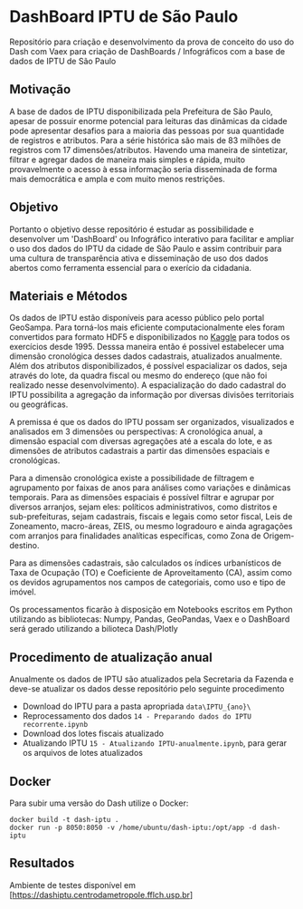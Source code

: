 # DashBoard IPTU de São Paulo

Repositório para criação e desenvolvimento da prova de conceito do uso do Dash com Vaex para criação de DashBoards / Infográficos com a base de dados de IPTU de São Paulo

## Motivação

A base de dados de IPTU disponibilizada pela Prefeitura de São Paulo, apesar de possuir enorme potencial para leituras das dinâmicas da cidade pode apresentar desafios para a maioria das pessoas por sua quantidade de registros e atributos. Para a série histórica são mais de 83 milhões de registros com 17 dimensões/atributos. Havendo uma maneira de sintetizar, filtrar e agregar dados de maneira mais simples e rápida, muito provavelmente o acesso à essa informação seria disseminada de forma mais democrática e ampla e com muito menos restrições.

## Objetivo

Portanto o objetivo desse repositório é estudar as possibilidade e desenvolver um 'DashBoard' ou Infográfico interativo para facilitar e ampliar o uso dos dados do IPTU da cidade de São Paulo e assim contribuir para uma cultura de transparência ativa e disseminação de uso dos dados abertos como ferramenta essencial para o exerício da cidadania.

## Materiais e Métodos

Os dados de IPTU estão disponíveis para acesso público pelo portal GeoSampa. Para torná-los mais eficiente computacionalmente eles foram convertidos para formato HDF5 e disponibilizados no [Kaggle](https://www.kaggle.com/datasets/andasampa/iptu-sao-paulo) para todos os exercícios desde 1995. Desssa maneira então é possivel estabelecer uma dimensão cronológica desses dados cadastrais, atualizados anualmente. Além dos atributos disponibilizados, é possível espacializar os dados, seja através do lote, da quadra fiscal ou mesmo do endereço (que não foi realizado nesse desenvolvimento). A espacialização do dado cadastral do IPTU possibilita  a agregação da informação por diversas divisões territoriais ou geográficas.

A premissa é que os dados do IPTU possam ser organizados, visualizados e analisados em 3 dimensões ou perspectivas: A cronológica anual, a dimensão espacial com diversas agregações até a escala do lote, e as dimensões de atributos cadastrais a partir das dimensões espaciais e cronológicas. 

Para a dimensão cronológica existe a possibilidade de filtragem e agrupamento por faixas de anos para análises como variações e dinâmicas temporais. Para as dimensões espaciais é possível filtrar e agrupar por diversos arranjos, sejam eles: políticos administrativos, como distritos e sub-prefeituras, sejam cadastrais, fiscais e legais como setor fiscal, Leis de Zoneamento, macro-áreas, ZEIS, ou mesmo logradouro e ainda agragações com arranjos para finalidades analíticas específicas, como Zona de Origem-destino.

Para as dimensões cadastrais, são calculados os índices urbanísticos de Taxa de Ocupação (TO) e Coeficiente de Aproveitamento (CA), assim como os devidos agrupamentos nos campos de categoriais, como uso e tipo de imóvel. 

Os processamentos ficarão à disposição em Notebooks escritos em Python utilizando as bibliotecas: Numpy, Pandas, GeoPandas, Vaex e o DashBoard será gerado utilizando a bilioteca Dash/Plotly

## Procedimento de atualização anual

Anualmente os dados de IPTU são atualizados pela Secretaria da Fazenda e deve-se atualizar os dados desse repositório pelo seguinte procedimento

- Download do IPTU para a pasta apropriada `data\IPTU_{ano}\`
- Reprocessamento dos dados `14 - Preparando dados do IPTU recorrente.ipynb`
- Download dos lotes fiscais atualizado
- Atualizando IPTU `15 - Atualizando IPTU-anualmente.ipynb`, para gerar os arquivos de lotes atualizados

## Docker

Para subir uma versão do Dash utilize o Docker:

```
docker build -t dash-iptu .
docker run -p 8050:8050 -v /home/ubuntu/dash-iptu:/opt/app -d dash-iptu
```

## Resultados

Ambiente de testes disponível em [https://dashiptu.centrodametropole.fflch.usp.br]
